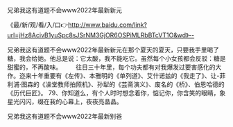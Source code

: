 兄弟我这有道题不会www2022年最新新元

《最/新/观/看/入/口👉http://www.baidu.com/link?url=jHz8AcivB1yuSpc8sJSrNM3GjOR6OSPiMLRbBTcVT1O&wd》--

兄弟我这有道题不会www2022年最新新元在那个夏天的夏天，只要我手里喝了糖，我会给她。他总是说：它太酸，我不能吃它。虽然每个小女孩都会反驳：糖是甜蜜的，不再酸味。
　　往日三十年里，每个功夫都有对我爆发过要害感化的大作。迩来十年重要有《左传》、本雅明的《单列道》、艾什诺兹的《我走了》、让-菲利浦·图森的《澡堂教师拍照机》、孙犁的《芸斋演义》、废名的《桥》、伯恩哈德的《历代巨匠》。
	79、你知道么，有个人时时想念着你，惦记你，你含笑的眼睛，象星光闪闪，缀在我的心幕上，夜夜亮晶晶。





兄弟我这有道题不会www2022年最新别爸
